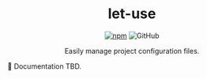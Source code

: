 <h1 align="center">let-use</h1>

<p align="center">
<a href="https://www.npmjs.com/package/let-use"><img alt="npm" src="https://img.shields.io/npm/v/let-use?style=flat-square"></a>
<img alt="GitHub" src="https://img.shields.io/github/license/let-use/let-use?style=flat-square">
</p>

<p align="center">
Easily manage project configuration files.
</p>

🚧 Documentation TBD.